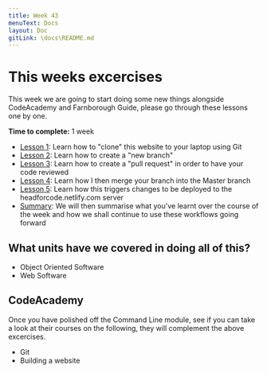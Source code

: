 ```yaml
---
title: Week 43
menuText: Docs
layout: Doc
gitLink: \docs\README.md
---
```


# This weeks excercises

This week we are going to start doing some new things alongside CodeAcademy and Farnborough Guide, please go through these lessons one by one.

**Time to complete:** 1 week

* [Lesson 1](lesson1): Learn how to "clone" this website to your laptop using Git
* [Lesson 2](lesson2): Learn how to create a "new branch"
* [Lesson 3](lesson3): Learn how to create a "pull request" in order to have your code reviewed
* [Lesson 4](lesson4): Learn how I then merge your branch into the Master branch
* [Lesson 5](lesson5): Learn how this triggers changes to be deployed to the headforcode.netlify.com server 
* [Summary](summary): We will then summarise what you've learnt over the course of the week and how we shall continue to use these workflows going forward

## What units have we covered in doing all of this?

* Object Oriented Software
* Web Software

## CodeAcademy

Once you have polished off the Command Line module, see if you can take a look at their courses on the following, they will complement the above excercises.

* Git
* Building a website 